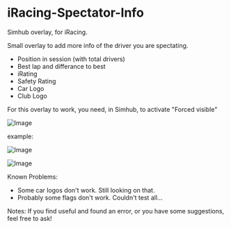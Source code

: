 # iRacing-Spectator-Info
Simhub overlay, for iRacing.

Small overlay to add more info of the driver you are spectating. 
-  Position in session (with total drivers)
-  Best lap and differance to best
-  iRating
-  Safety Rating
-  Car Logo
-  Club Logo

For this overlay to work, you need, in Simhub, to activate "Forced visible"

![Image](https://github.com/user-attachments/assets/210bfdee-e875-4df4-b461-6265b7c60837)

example:

![Image](https://github.com/user-attachments/assets/d5f43b00-e8e3-47cd-9bc1-3c62382c7f7c)

![Image](https://github.com/user-attachments/assets/84c3a87d-6d5f-47a9-aaf6-d4ac8b47a91b)

Known Problems:
-  Some car logos don't work. Still looking on that.
-  Probably some flags don't work. Couldn't test all...

Notes: If you find useful and found an error, or you have some suggestions, feel free to ask!
